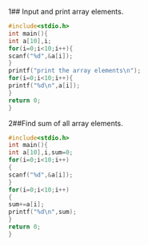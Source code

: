1## Input and print array elements.
```c
#include<stdio.h>
int main(){
int a[10],i;
for(i=0;i<10;i++){
scanf("%d",&a[i]);
}
printf("print the array elements\n");
for(i=0;i<10;i++){
printf("%d\n",a[i]);
}
return 0;
}
```
2##Find sum of all array elements.
```c
#include<stdio.h>
int main(){
int a[10],i,sum=0;
for(i=0;i<10;i++)
{
scanf("%d",&a[i]);
}
for(i=0;i<10;i++)
{
sum+=a[i];
printf("%d\n",sum);
}
return 0;
}
```













